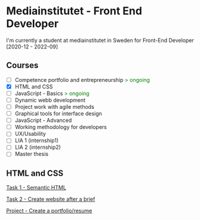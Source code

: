 # Mediainstitutet - Front End Developer

I'm currently a student at mediainstitutet in Sweden for Front-End Developer [2020-12 - 2022-09]

## Courses

-   [ ] Competence portfolio and entrepreneurship <span style="color:green">> ongoing</span>
-   [x] HTML and CSS
-   [ ] JavaScript - Basics <span style="color:green">> ongoing</span>
-   [ ] Dynamic webb development
-   [ ] Project work with agile methods
-   [ ] Graphical tools for interface design
-   [ ] JavaScript - Advanced
-   [ ] Working methodology for developers
-   [ ] UX/Usability
-   [ ] LIA 1 (internship1)
-   [ ] LIA 2 (internship2)
-   [ ] Master thesis

## HTML and CSS

[Task 1 - Semantic HTML](https://sad-morse-5d05a2.netlify.app/2.%20CSS%20%26%20HTML/Tasks/Task%201%20-%20semantic%20HTML/resume/)

[Task 2 - Create website after a brief](https://sad-morse-5d05a2.netlify.app/2.%20CSS%20%26%20HTML/Tasks/Task%202%20-%20create%20website)

[Project - Create a portfolio/resume](https://sad-morse-5d05a2.netlify.app/2.%20CSS%20%26%20HTML/Tasks/Project%20-%20portfolio/dist/)
